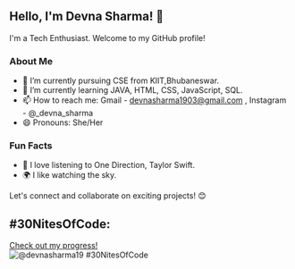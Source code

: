 ## Hello, I'm Devna Sharma! 👋

I'm a Tech Enthusiast.
Welcome to my GitHub profile!

### About Me

- 🔭 I’m currently pursuing CSE from KIIT,Bhubaneswar.
- 🌱 I’m currently learning JAVA, HTML, CSS,  JavaScript, SQL.
- 📫 How to reach me: Gmail - devnasharma1903@gmail.com , Instagram - @_devna_sharma
- 😄 Pronouns: She/Her

### Fun Facts

- 🎵 I love listening to One Direction, Taylor Swift.
- 🌍 I like watching the sky.

Let's connect and collaborate on exciting projects! 😊


## #30NitesOfCode:
  [Check out my progress!](https://www.codedex.io/@devnasharma19/30-nites-of-code)  
  ![@devnasharma19 #30NitesOfCode](https://www.codedex.io/api/petStatus?user=devnasharma19)
